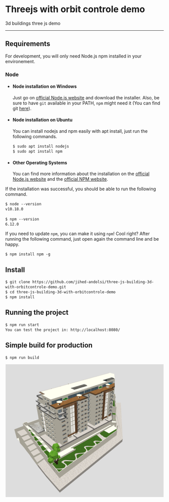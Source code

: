 # Threejs with orbit controle demo

3d buildings three js demo

---
## Requirements

For development, you will only need Node.js npm installed in your environement.

### Node
- #### Node installation on Windows

  Just go on [official Node.js website](https://nodejs.org/) and download the installer.
Also, be sure to have `git` available in your PATH, `npm` might need it (You can find git [here](https://git-scm.com/)).

- #### Node installation on Ubuntu

  You can install nodejs and npm easily with apt install, just run the following commands.

      $ sudo apt install nodejs
      $ sudo apt install npm

- #### Other Operating Systems
  You can find more information about the installation on the [official Node.js website](https://nodejs.org/) and the [official NPM website](https://npmjs.org/).

If the installation was successful, you should be able to run the following command.

    $ node --version
    v10.18.0

    $ npm --version
    6.12.0

If you need to update `npm`, you can make it using `npm`! Cool right? After running the following command, just open again the command line and be happy.

    $ npm install npm -g

###
## Install

    $ git clone https://github.com/jihed-andolsi/three-js-building-3d-with-orbitcontrole-demo.git
    $ cd three-js-building-3d-with-orbitcontrole-demo
    $ npm install
## Running the project

    $ npm run start
    You can test the project in: http://localhost:8080/

## Simple build for production

    $ npm run build
![Test Image 1](https://github.com/jihed-andolsi/three-js-building-3d-with-orbitcontrole-demo/raw/master/src/Assets/3d/demo.png)
